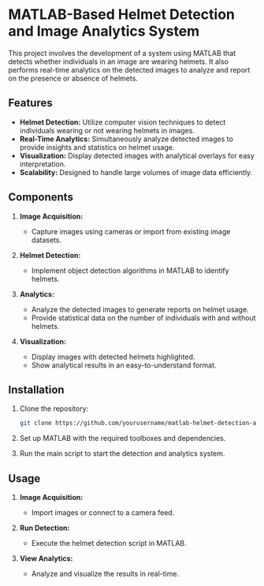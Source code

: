# MATLAB-Based Helmet Detection and Image Analytics System

This project involves the development of a system using MATLAB that detects whether individuals in an image are wearing helmets. It also performs real-time analytics on the detected images to analyze and report on the presence or absence of helmets.

## Features

- **Helmet Detection:** Utilize computer vision techniques to detect individuals wearing or not wearing helmets in images.
- **Real-Time Analytics:** Simultaneously analyze detected images to provide insights and statistics on helmet usage.
- **Visualization:** Display detected images with analytical overlays for easy interpretation.
- **Scalability:** Designed to handle large volumes of image data efficiently.

## Components

1. **Image Acquisition:**
   - Capture images using cameras or import from existing image datasets.

2. **Helmet Detection:**
   - Implement object detection algorithms in MATLAB to identify helmets.

3. **Analytics:**
   - Analyze the detected images to generate reports on helmet usage.
   - Provide statistical data on the number of individuals with and without helmets.

4. **Visualization:**
   - Display images with detected helmets highlighted.
   - Show analytical results in an easy-to-understand format.

## Installation

1. Clone the repository:
   ```bash
   git clone https://github.com/yourusername/matlab-helmet-detection-analytics.git
   ```

2. Set up MATLAB with the required toolboxes and dependencies.

3. Run the main script to start the detection and analytics system.

## Usage

1. **Image Acquisition:**
   - Import images or connect to a camera feed.

2. **Run Detection:**
   - Execute the helmet detection script in MATLAB.

3. **View Analytics:**
   - Analyze and visualize the results in real-time.

